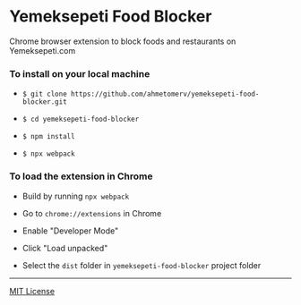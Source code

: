 # Yemeksepeti Food Blocker

Chrome browser extension to block foods and restaurants on Yemeksepeti.com

### To install on your local machine

- `$ git clone https://github.com/ahmetomerv/yemeksepeti-food-blocker.git`

- `$ cd yemeksepeti-food-blocker`

- `$ npm install`

- `$ npx webpack`

### To load the extension in Chrome

- Build by running `npx webpack`

- Go to `chrome://extensions` in Chrome

- Enable "Developer Mode"

- Click "Load unpacked"

- Select the `dist` folder in `yemeksepeti-food-blocker` project folder

---
[MIT License](https://opensource.org/licenses/MIT)